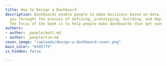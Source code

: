 ```yaml
---
title: How to Design a Dashboard
description: Dashboards enable people to make decisions based on data. This book walks
  you throught the process of defining, prototyping, building, and deploying a dashboard.
  The focus of the book is to help people make dashboards that get used to make decisions.
authors:
- author: _people/matt.md
- author: _people/tim.md
cover_image: "/uploads/design-a-dashboard-cover.png"
main_color: "#185775"
is_hidden: false

---
```

